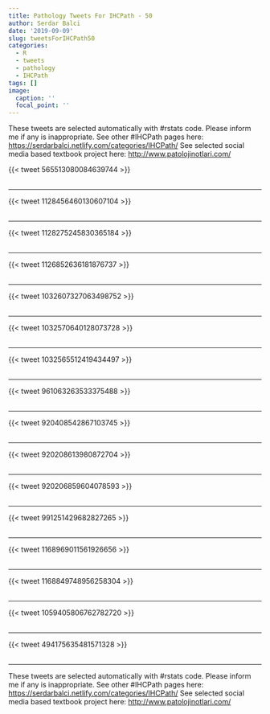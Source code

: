 ```yaml
---
title: Pathology Tweets For IHCPath - 50
author: Serdar Balci
date: '2019-09-09'
slug: tweetsForIHCPath50
categories:
  - R
  - tweets
  - pathology
  - IHCPath
tags: []
image:
  caption: ''
  focal_point: ''
---
```



These tweets are selected automatically with #rstats code. Please inform me if any is inappropriate.
See other #IHCPath pages here: https://serdarbalci.netlify.com/categories/IHCPath/ 
See selected social media based textbook project here: http://www.patolojinotlari.com/

{{< tweet 565513080084639744 >}}
<br>
<br>
<hr>
{{< tweet 1128456460130607104 >}}
<br>
<br>
<hr>
{{< tweet 1128275245830365184 >}}
<br>
<br>
<hr>
{{< tweet 1126852636181876737 >}}
<br>
<br>
<hr>
{{< tweet 1032607327063498752 >}}
<br>
<br>
<hr>
{{< tweet 1032570640128073728 >}}
<br>
<br>
<hr>
{{< tweet 1032565512419434497 >}}
<br>
<br>
<hr>
{{< tweet 961063263533375488 >}}
<br>
<br>
<hr>
{{< tweet 920408542867103745 >}}
<br>
<br>
<hr>
{{< tweet 920208613980872704 >}}
<br>
<br>
<hr>
{{< tweet 920206859604078593 >}}
<br>
<br>
<hr>
{{< tweet 991251429682827265 >}}
<br>
<br>
<hr>
{{< tweet 1168969011561926656 >}}
<br>
<br>
<hr>
{{< tweet 1168849748956258304 >}}
<br>
<br>
<hr>
{{< tweet 1059405806762782720 >}}
<br>
<br>
<hr>
{{< tweet 494175635481571328 >}}
<br>
<br>
<hr>


These tweets are selected automatically with #rstats code. Please inform me if any is inappropriate.
See other #IHCPath pages here: https://serdarbalci.netlify.com/categories/IHCPath/ 
See selected social media based textbook project here: http://www.patolojinotlari.com/
